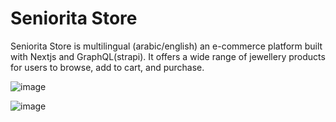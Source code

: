 # Seniorita Store

Seniorita Store is multilingual (arabic/english)  an e-commerce platform built with Nextjs and GraphQL(strapi). It offers a wide range of jewellery products for users to browse, add to cart, and purchase.

![image](https://github.com/3bsalam/seniorita-store/assets/40784041/bff8f42e-0c0e-4551-81ed-dd5599019bb9)

![image](https://github.com/3bsalam/seniorita-store/assets/40784041/fe4835ea-5dfa-4d2f-9cc5-8faeebe25907)

